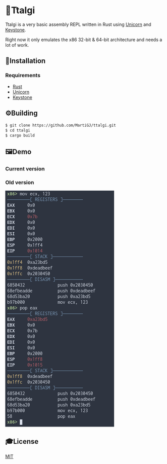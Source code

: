 # 🍓Ttalgi
Ttalgi is a very basic assembly REPL written in Rust using [Unicorn](https://www.unicorn-engine.org/) and [Keystone](https://www.keystone-engine.org/).

Right now it only emulates the x86 32-bit & 64-bit architecture and needs a lot of work.

## 💾Installation

### Requirements

- [Rust](https://www.rust-lang.org/tools/install)
- [Unicorn](https://www.unicorn-engine.org/)
- [Keystone](https://www.keystone-engine.org/)


## ⚙️Building

```
$ git clone https://github.com/MartiGJ/ttalgi.git
$ cd ttalgi
$ cargo build
```

## 🖼️Demo
### Current version

### Old version
![](images/example.png)

## 🎓License

[MIT](LICENSE)

